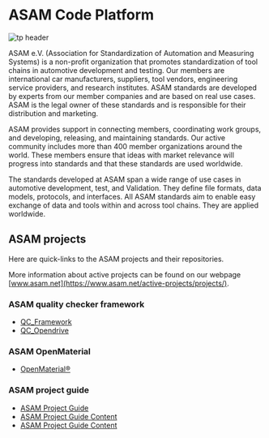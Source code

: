 # ASAM Code Platform
![tp header](/doc/img/Asam_Background_1.png)

ASAM e.V. (Association for Standardization of Automation and Measuring Systems) is a non-profit organization that promotes standardization of tool chains in automotive development and testing. Our members are international car manufacturers, suppliers, tool vendors, engineering service providers, and research institutes. ASAM standards are developed by experts from our member companies and are based on real use cases. ASAM is the legal owner of these standards and is responsible for their distribution and marketing.

ASAM provides support in connecting members, coordinating work groups, and developing, releasing, and maintaining standards. Our active community includes more than 400 member organizations around the world. These members ensure that ideas with market relevance will progress into standards and that these standards are used worldwide. 

The standards developed at ASAM span a wide range of use cases in automotive development, test, and Validation. They define file formats, data models, protocols, and interfaces. All ASAM standards aim to enable easy exchange of data and tools within and across tool chains. They are applied worldwide.

## ASAM projects

Here are quick-links to the ASAM projects and their repositories.

More information about active projects can be found on our webpage [www.asam.net](https://www.asam.net/active-projects/projects/).

### ASAM quality checker framework

- [QC_Framework](https://github.com/asam-ev/qc-framework)
- [QC_Opendrive](https://github.com/asam-ev/qc-opendrive)

### ASAM OpenMaterial

- [OpenMaterial®](https://github.com/asam-ev/OpenMATERIAL)

### ASAM project guide

- [ASAM Project Guide](https://github.com/asam-ev/asam-project-guide)
- [ASAM Project Guide Content](https://github.com/asam-ev/asam-project-guide-content)
- [ASAM Project Guide Content](https://github.com/asam-ev/project-guide-docker)
